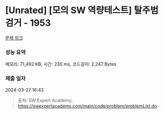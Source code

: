 # [Unrated] [모의 SW 역량테스트] 탈주범 검거 - 1953 

[문제 링크](https://swexpertacademy.com/main/code/problem/problemDetail.do?contestProbId=AV5PpLlKAQ4DFAUq) 

### 성능 요약

메모리: 71,492 KB, 시간: 230 ms, 코드길이: 2,247 Bytes

### 제출 일자

2024-03-27 16:43



> 출처: SW Expert Academy, https://swexpertacademy.com/main/code/problem/problemList.do